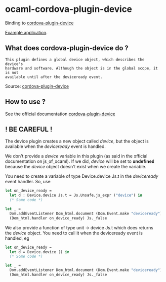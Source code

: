 # ocaml-cordova-plugin-device

Binding to
[cordova-plugin-device](https://github.com/apache/cordova-plugin-device)

[Example
application](https://github.com/dannywillems/ocaml-cordova-plugin-device-example).

## What does cordova-plugin-device do ?

```
This plugin defines a global device object, which describes the device's
hardware and software. Although the object is in the global scope, it is not
available until after the deviceready event.
```

Source: [cordova-plugin-device](https://github.com/apache/cordova-plugin-device)

## How to use ?

See the official documentation
[cordova-plugin-device](https://github.com/apache/cordova-plugin-device)

## ! BE CAREFUL !

The device plugin creates a new object called *device*, but the object is
available when the *deviceready* event is handled.

We don't provide a *device* variable in this plugin (as said in the official
documentation on js_of_ocaml). If we did, *device* will be set to **undefined**
because the *device* object doesn't exist when we create the variable.

You need to create a variable of type Device.device Js.t in the *deviceready*
event handler.
So, use

```OCaml
let on_device_ready =
  let d : Device.device Js.t = Js.Unsafe.js_expr ("device") in
  (* Some code *)

let _ =
  Dom.addEventListener Dom_html.document (Dom.Event.make "deviceready")
  (Dom_html.handler on_device_ready) Js._false
```

We also provide a function of type unit -> device Js.t which does returns the
*device* object. You need to call it when the deviceready event is handled, eg

```OCaml
let on_device_ready =
  let d = Device.device () in
  (* Some code *)

let _ =
  Dom.addEventListener Dom_html.document (Dom.Event.make "deviceready")
  (Dom_html.handler on_device_ready) Js._false
```
